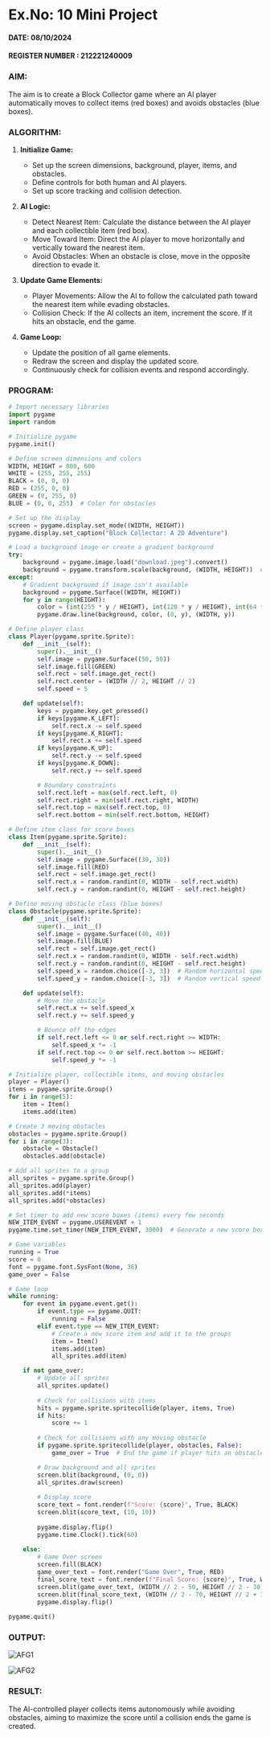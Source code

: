 # Ex.No: 10  Mini Project 
#### DATE: 08/10/2024                                                                            
#### REGISTER NUMBER : 212221240009

### AIM: 
The aim is to create a Block Collector game where an AI player automatically moves to collect items (red boxes) and avoids obstacles (blue boxes).

### ALGORITHM:


1. **Initialize Game:**
   - Set up the screen dimensions, background, player, items, and obstacles.
   - Define controls for both human and AI players.
   - Set up score tracking and collision detection.


2. **AI Logic:**
   - Detect Nearest Item: Calculate the distance between the AI player and each collectible item (red box).
   - Move Toward Item: Direct the AI player to move horizontally and vertically toward the nearest item.
   - Avoid Obstacles: When an obstacle is close, move in the opposite direction to evade it.

3. **Update Game Elements:**
   - Player Movements: Allow the AI to follow the calculated path toward the nearest item while evading obstacles.
   - Collision Check: If the AI collects an item, increment the score. If it hits an obstacle, end the game.

4. **Game Loop:**
   - Update the position of all game elements.
   - Redraw the screen and display the updated score.
   - Continuously check for collision events and respond accordingly.

### PROGRAM:

```python
# Import necessary libraries
import pygame
import random

# Initialize pygame
pygame.init()

# Define screen dimensions and colors
WIDTH, HEIGHT = 800, 600
WHITE = (255, 255, 255)
BLACK = (0, 0, 0)
RED = (255, 0, 0)
GREEN = (0, 255, 0)
BLUE = (0, 0, 255)  # Color for obstacles

# Set up the display
screen = pygame.display.set_mode((WIDTH, HEIGHT))
pygame.display.set_caption("Block Collector: A 2D Adventure")

# Load a background image or create a gradient background
try:
    background = pygame.image.load("download.jpeg").convert()
    background = pygame.transform.scale(background, (WIDTH, HEIGHT))  # Scale image to fit screen
except:
    # Gradient background if image isn't available
    background = pygame.Surface((WIDTH, HEIGHT))
    for y in range(HEIGHT):
        color = (int(255 * y / HEIGHT), int(128 * y / HEIGHT), int(64 * y / HEIGHT))
        pygame.draw.line(background, color, (0, y), (WIDTH, y))

# Define player class
class Player(pygame.sprite.Sprite):
    def __init__(self):
        super().__init__()
        self.image = pygame.Surface((50, 50))
        self.image.fill(GREEN)
        self.rect = self.image.get_rect()
        self.rect.center = (WIDTH // 2, HEIGHT // 2)
        self.speed = 5

    def update(self):
        keys = pygame.key.get_pressed()
        if keys[pygame.K_LEFT]:
            self.rect.x -= self.speed
        if keys[pygame.K_RIGHT]:
            self.rect.x += self.speed
        if keys[pygame.K_UP]:
            self.rect.y -= self.speed
        if keys[pygame.K_DOWN]:
            self.rect.y += self.speed

        # Boundary constraints
        self.rect.left = max(self.rect.left, 0)
        self.rect.right = min(self.rect.right, WIDTH)
        self.rect.top = max(self.rect.top, 0)
        self.rect.bottom = min(self.rect.bottom, HEIGHT)

# Define item class for score boxes
class Item(pygame.sprite.Sprite):
    def __init__(self):
        super().__init__()
        self.image = pygame.Surface((30, 30))
        self.image.fill(RED)
        self.rect = self.image.get_rect()
        self.rect.x = random.randint(0, WIDTH - self.rect.width)
        self.rect.y = random.randint(0, HEIGHT - self.rect.height)

# Define moving obstacle class (blue boxes)
class Obstacle(pygame.sprite.Sprite):
    def __init__(self):
        super().__init__()
        self.image = pygame.Surface((40, 40))
        self.image.fill(BLUE)
        self.rect = self.image.get_rect()
        self.rect.x = random.randint(0, WIDTH - self.rect.width)
        self.rect.y = random.randint(0, HEIGHT - self.rect.height)
        self.speed_x = random.choice([-3, 3])  # Random horizontal speed
        self.speed_y = random.choice([-3, 3])  # Random vertical speed

    def update(self):
        # Move the obstacle
        self.rect.x += self.speed_x
        self.rect.y += self.speed_y

        # Bounce off the edges
        if self.rect.left <= 0 or self.rect.right >= WIDTH:
            self.speed_x *= -1
        if self.rect.top <= 0 or self.rect.bottom >= HEIGHT:
            self.speed_y *= -1

# Initialize player, collectible items, and moving obstacles
player = Player()
items = pygame.sprite.Group()
for i in range(5):
    item = Item()
    items.add(item)

# Create 3 moving obstacles
obstacles = pygame.sprite.Group()
for i in range(3):
    obstacle = Obstacle()
    obstacles.add(obstacle)

# Add all sprites to a group
all_sprites = pygame.sprite.Group()
all_sprites.add(player)
all_sprites.add(*items)
all_sprites.add(*obstacles)

# Set timer to add new score boxes (items) every few seconds
NEW_ITEM_EVENT = pygame.USEREVENT + 1
pygame.time.set_timer(NEW_ITEM_EVENT, 3000)  # Generate a new score box every 3 seconds

# Game variables
running = True
score = 0
font = pygame.font.SysFont(None, 36)
game_over = False

# Game loop
while running:
    for event in pygame.event.get():
        if event.type == pygame.QUIT:
            running = False
        elif event.type == NEW_ITEM_EVENT:
            # Create a new score item and add it to the groups
            item = Item()
            items.add(item)
            all_sprites.add(item)

    if not game_over:
        # Update all sprites
        all_sprites.update()
        
        # Check for collisions with items
        hits = pygame.sprite.spritecollide(player, items, True)
        if hits:
            score += 1
        
        # Check for collisions with any moving obstacle
        if pygame.sprite.spritecollide(player, obstacles, False):
            game_over = True  # End the game if player hits an obstacle

        # Draw background and all sprites
        screen.blit(background, (0, 0))
        all_sprites.draw(screen)
        
        # Display score
        score_text = font.render(f"Score: {score}", True, BLACK)
        screen.blit(score_text, (10, 10))
        
        pygame.display.flip()
        pygame.time.Clock().tick(60)
    
    else:
        # Game Over screen
        screen.fill(BLACK)
        game_over_text = font.render("Game Over", True, RED)
        final_score_text = font.render(f"Final Score: {score}", True, WHITE)
        screen.blit(game_over_text, (WIDTH // 2 - 50, HEIGHT // 2 - 30))
        screen.blit(final_score_text, (WIDTH // 2 - 70, HEIGHT // 2 + 10))
        pygame.display.flip()
        
pygame.quit()

```



### OUTPUT:

![AFG1](https://github.com/user-attachments/assets/3e2b3354-72ef-487c-ad7d-8383dfd2d660)

![AFG2](https://github.com/user-attachments/assets/2a4253ef-daa6-49b1-8c35-d11f4bf171bc)

### RESULT:
The AI-controlled player collects items autonomously while avoiding obstacles, aiming to maximize the score until a collision ends the game is created.






